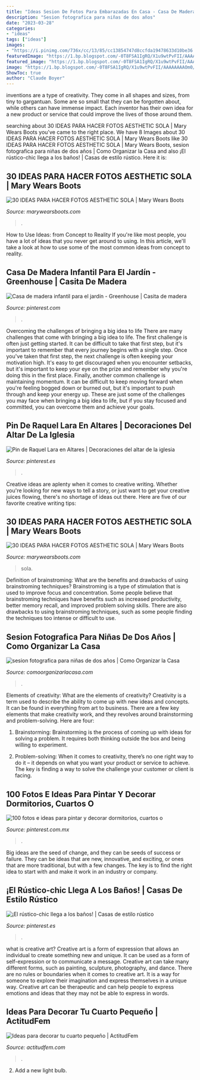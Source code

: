 ```yaml
---
title: "Ideas Sesion De Fotos Para Embarazadas En Casa - Casa De Madera Infantil Para El Jardín"
description: "Sesion fotografica para niñas de dos años"
date: "2023-03-28"
categories:
- "ideas"
tags: ["ideas"]
images:
- "https://i.pinimg.com/736x/cc/13/85/cc13854747d8ccfda19478633d10be36.jpg"
featuredImage: "https://1.bp.blogspot.com/-0T8FSA1IgRQ/X1u9wtPvFII/AAAAAAAAOm0/33F-Z4kg-6s3iNGSo59SkuJq-VNyRNQ8ACNcBGAsYHQ/s16000/como%2Bhacer%2Bfotos%2Baesthetic.jpg"
featured_image: "https://1.bp.blogspot.com/-0T8FSA1IgRQ/X1u9wtPvFII/AAAAAAAAOm0/33F-Z4kg-6s3iNGSo59SkuJq-VNyRNQ8ACNcBGAsYHQ/s16000/como%2Bhacer%2Bfotos%2Baesthetic.jpg"
image: "https://1.bp.blogspot.com/-0T8FSA1IgRQ/X1u9wtPvFII/AAAAAAAAOm0/33F-Z4kg-6s3iNGSo59SkuJq-VNyRNQ8ACNcBGAsYHQ/s16000/como%2Bhacer%2Bfotos%2Baesthetic.jpg"
ShowToc: true
author: "Claude Boyer"
---
```



inventions are a type of creativity. They come in all shapes and sizes, from tiny to gargantuan. Some are so small that they can be forgotten about, while others can have immense impact. Each inventor has their own idea for a new product or service that could improve the lives of those around them.

	

		
searching about 30 IDEAS PARA HACER FOTOS AESTHETIC SOLA | Mary Wears Boots you've came to the right place. We have 8 Images about 30 IDEAS PARA HACER FOTOS AESTHETIC SOLA | Mary Wears Boots like 30 IDEAS PARA HACER FOTOS AESTHETIC SOLA | Mary Wears Boots, sesion fotografica para niñas de dos años | Como Organizar la Casa and also ¡El rústico-chic llega a los baños! | Casas de estilo rústico. Here it is:
		
    
## 30 IDEAS PARA HACER FOTOS AESTHETIC SOLA | Mary Wears Boots

<img loading=lazy src="https://1.bp.blogspot.com/-EYwNr40y5pA/X2VAr04SDiI/AAAAAAAAOu0/fK131y0JxKYbtQsbePS5HV5tHu_iuyAHACNcBGAsYHQ/s2048/fotos%2Baesthetic%2Bde%2Bperfil.JPG" onerror="this.onerror=null;this.src='https://tse1.mm.bing.net/th?id=OIP.znEPmJEpmIVxoMq-zSMLOQHaLH&amp;pid=15.1';" alt="30 IDEAS PARA HACER FOTOS AESTHETIC SOLA | Mary Wears Boots">

_Source: marywearsboots.com_

>. 

	

How to Use Ideas: from Concept to Reality
If you're like most people, you have a lot of ideas that you never get around to using. In this article, we'll take a look at how to use some of the most common ideas from concept to reality.

    
## Casa De Madera Infantil Para El Jardín - Greenhouse | Casita De Madera

<img loading=lazy src="https://i.pinimg.com/736x/19/8e/6f/198e6f923a7e6174dae98e1c49c46027.jpg" onerror="this.onerror=null;this.src='https://tse2.mm.bing.net/th?id=OIP.uzQ017A0yPGMBzw8RTKb7gHaJ1&amp;pid=15.1';" alt="Casa de madera infantil para el jardín - Greenhouse | Casita de madera">

_Source: pinterest.com_

>. 

	

Overcoming the challenges of bringing a big idea to life
There are many challenges that come with bringing a big idea to life. The first challenge is often just getting started. It can be difficult to take that first step, but it's important to remember that every journey begins with a single step. Once you've taken that first step, the next challenge is often keeping your motivation high. It's easy to get discouraged when you encounter setbacks, but it's important to keep your eye on the prize and remember why you're doing this in the first place. Finally, another common challenge is maintaining momentum. It can be difficult to keep moving forward when you're feeling bogged down or burned out, but it's important to push through and keep your energy up. These are just some of the challenges you may face when bringing a big idea to life, but if you stay focused and committed, you can overcome them and achieve your goals.

    
## Pin De Raquel Lara En Altares | Decoraciones Del Altar De La Iglesia

<img loading=lazy src="https://i.pinimg.com/736x/02/4f/84/024f8448322d61e471d14ae9f6dd169e.jpg" onerror="this.onerror=null;this.src='https://tse4.mm.bing.net/th?id=OIP.9tJZJwUVdqOWvCy2vp-MgAHaJ3&amp;pid=15.1';" alt="Pin de Raquel Lara en Altares | Decoraciones del altar de la iglesia">

_Source: pinterest.es_

>. 

	

Creative ideas are aplenty when it comes to creative writing. Whether you're looking for new ways to tell a story, or just want to get your creative juices flowing, there's no shortage of ideas out there. Here are five of our favorite creative writing tips: 

    
## 30 IDEAS PARA HACER FOTOS AESTHETIC SOLA | Mary Wears Boots

<img loading=lazy src="https://1.bp.blogspot.com/-0T8FSA1IgRQ/X1u9wtPvFII/AAAAAAAAOm0/33F-Z4kg-6s3iNGSo59SkuJq-VNyRNQ8ACNcBGAsYHQ/s16000/como%2Bhacer%2Bfotos%2Baesthetic.jpg" onerror="this.onerror=null;this.src='https://tse1.mm.bing.net/th?id=OIP.3wkMVvbueYjwTW3z5DU6jgHaLH&amp;pid=15.1';" alt="30 IDEAS PARA HACER FOTOS AESTHETIC SOLA | Mary Wears Boots">

_Source: marywearsboots.com_

>sola. 

	

Definition of brainstroming: What are the benefits and drawbacks of using brainstroming techniques?
Brainstroming is a type of stimulation that is used to improve focus and concentration. Some people believe that brainstroming techniques have benefits such as increased productivity, better memory recall, and improved problem solving skills. There are also drawbacks to using brainstroming techniques, such as some people finding the techniques too intense or difficult to use.

    
## Sesion Fotografica Para Niñas De Dos Años | Como Organizar La Casa

<img loading=lazy src="https://comoorganizarlacasa.com/wp-content/uploads/2018/06/sesion-fotografica-para-ninas-de-dos-anos.jpg" onerror="this.onerror=null;this.src='https://tse4.mm.bing.net/th?id=OIP.yrC2Yztav-icqaRhl6AeFgHaKf&amp;pid=15.1';" alt="sesion fotografica para niñas de dos años | Como Organizar la Casa">

_Source: comoorganizarlacasa.com_

>. 

	

Elements of creativity: What are the elements of creativity?
Creativity is a term used to describe the ability to come up with new ideas and concepts. It can be found in everything from art to business. There are a few key elements that make creativity work, and they revolves around brainstorming and problem-solving. Here are four:
1. Brainstorming: Brainstorming is the process of coming up with ideas for solving a problem. It requires both thinking outside the box and being willing to experiment.

2. Problem-solving: When it comes to creativity, there’s no one right way to do it – it depends on what you want your product or service to achieve. The key is finding a way to solve the challenge your customer or client is facing.


    
## 100 Fotos E Ideas Para Pintar Y Decorar Dormitorios, Cuartos O

<img loading=lazy src="https://i.pinimg.com/736x/54/e0/76/54e076277e4c68021780100f94c5e6cc.jpg" onerror="this.onerror=null;this.src='https://tse4.mm.bing.net/th?id=OIP.rQwdme8rdrci6DhEhEanDwHaJD&amp;pid=15.1';" alt="100 fotos e ideas para pintar y decorar dormitorios, cuartos o">

_Source: pinterest.com.mx_

>. 

	

Big ideas are the seed of change, and they can be seeds of success or failure. They can be ideas that are new, innovative, and exciting, or ones that are more traditional, but with a few changes. The key is to find the right idea to start with and make it work in an industry or company.

    
## ¡El Rústico-chic Llega A Los Baños! | Casas De Estilo Rústico

<img loading=lazy src="https://i.pinimg.com/736x/cc/13/85/cc13854747d8ccfda19478633d10be36.jpg" onerror="this.onerror=null;this.src='https://tse1.mm.bing.net/th?id=OIP.PjAd1msf80e4GKIUsMgL3wHaJR&amp;pid=15.1';" alt="¡El rústico-chic llega a los baños! | Casas de estilo rústico">

_Source: pinterest.es_

>. 

	

what is creative art?
Creative art is a form of expression that allows an individual to create something new and unique. It can be used as a form of self-expression or to communicate a message. Creative art can take many different forms, such as painting, sculpture, photography, and dance.
There are no rules or boundaries when it comes to creative art. It is a way for someone to explore their imagination and express themselves in a unique way. Creative art can be therapeutic and can help people to express emotions and ideas that they may not be able to express in words.

    
## Ideas Para Decorar Tu Cuarto Pequeño | ActitudFem

<img loading=lazy src="https://cdn2.actitudfem.com/media/files/styles/large_auto/public/ideas-para-decorar-tu-cuarto-pequeno.jpg" onerror="this.onerror=null;this.src='https://tse2.mm.bing.net/th?id=OIP.HdSW-9Omxihj70jU_i147QHaFj&amp;pid=15.1';" alt="Ideas para decorar tu cuarto pequeño | ActitudFem">

_Source: actitudfem.com_

>. 

	

2. Add a new light bulb. 

